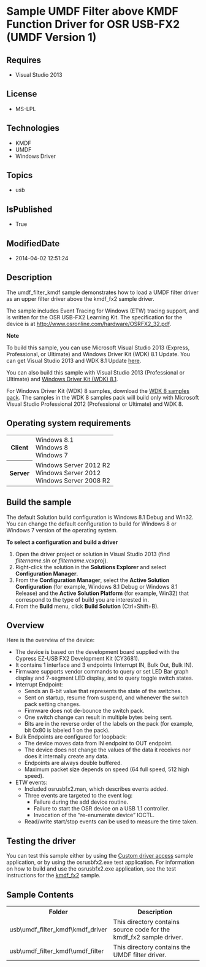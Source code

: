 # Sample UMDF Filter above KMDF Function Driver for OSR USB-FX2 (UMDF Version 1)
## Requires
* Visual Studio 2013
## License
* MS-LPL
## Technologies
* KMDF
* UMDF
* Windows Driver
## Topics
* usb
## IsPublished
* True
## ModifiedDate
* 2014-04-02 12:51:24
## Description

<div id="mainSection">
<p>The umdf_filter_kmdf sample demonstrates how to load a UMDF filter driver as an upper filter driver above the kmdf_fx2 sample driver.
</p>
<p>The sample includes Event Tracing for Windows (ETW) tracing support, and is written for the OSR USB-FX2 Learning Kit. The specification for the device is at
<a href="http://www.osronline.com/hardware/OSRFX2_32.pdf">http://www.osronline.com/hardware/OSRFX2_32.pdf</a>.</p>
<p class="note"><b>Note</b>&nbsp;&nbsp;</p>
<p class="note">To build this sample, you can use Microsoft Visual Studio&nbsp;2013 (Express, Professional, or Ultimate) and Windows Driver Kit (WDK)&nbsp;8.1 Update. You can get Visual Studio&nbsp;2013 and WDK&nbsp;8.1 Update
<a href="http://go.microsoft.com/fwlink/p/?LInkID=239721">here</a>.</p>
<p class="note">You can also build this sample with Visual Studio&nbsp;2013 (Professional or Ultimate) and
<a href="http://go.microsoft.com/fwlink/p/?LInkID=391348">Windows Driver Kit (WDK)&nbsp;8.1</a>.</p>
<p class="note">For Windows Driver Kit (WDK)&nbsp;8 samples, download the <a href=" http://go.microsoft.com/fwlink/?LinkId=317090">
WDK&nbsp;8 samples pack</a>. The samples in the WDK&nbsp;8 samples pack will build only with Microsoft Visual Studio Professional&nbsp;2012 (Professional or Ultimate) and WDK&nbsp;8.</p>
<p></p>
<h2>Operating system requirements</h2>
<table>
<tbody>
<tr>
<th>Client</th>
<td><dt>Windows&nbsp;8.1 </dt><dt>Windows&nbsp;8 </dt><dt>Windows&nbsp;7 </dt></td>
</tr>
<tr>
<th>Server</th>
<td><dt>Windows Server&nbsp;2012&nbsp;R2 </dt><dt>Windows Server&nbsp;2012 </dt><dt>Windows Server&nbsp;2008&nbsp;R2 </dt></td>
</tr>
</tbody>
</table>
<h2>Build the sample</h2>
<p>The default Solution build configuration is Windows&nbsp;8.1 Debug and Win32. You can change the default configuration to build for Windows&nbsp;8 or Windows&nbsp;7 version of the operating system.</p>
<p class="proch"><b>To select a configuration and build a driver</b></p>
<ol>
<li>Open the driver project or solution in Visual Studio&nbsp;2013 (find <i>filtername</i>.sln or
<i>filtername</i>.vcxproj). </li><li>Right-click the solution in the <b>Solutions Explorer</b> and select <b>Configuration Manager</b>.
</li><li>From the <b>Configuration Manager</b>, select the <b>Active Solution Configuration</b> (for example, Windows&nbsp;8.1 Debug or Windows&nbsp;8.1 Release) and the
<b>Active Solution Platform</b> (for example, Win32) that correspond to the type of build you are interested in.
</li><li>From the <b>Build</b> menu, click <b>Build Solution</b> (Ctrl&#43;Shift&#43;B). </li></ol>
<h2><a id="Overview"></a><a id="overview"></a><a id="OVERVIEW"></a>Overview</h2>
<p>Here is the overview of the device: </p>
<ul>
<li>The device is based on the development board supplied with the Cypress EZ-USB FX2 Development Kit (CY3681).
</li><li>It contains 1 interface and 3 endpoints (Interrupt IN, Bulk Out, Bulk IN). </li><li>Firmware supports vendor commands to query or set LED Bar graph display and 7-segment LED display, and to query toggle switch states.
</li><li>Interrupt Endpoint:
<ul>
<li>Sends an 8-bit value that represents the state of the switches. </li><li>Sent on startup, resume from suspend, and whenever the switch pack setting changes.
</li><li>Firmware does not de-bounce the switch pack. </li><li>One switch change can result in multiple bytes being sent. </li><li>Bits are in the reverse order of the labels on the pack (for example, bit 0x80 is labeled 1 on the pack).
</li></ul>
</li><li>Bulk Endpoints are configured for loopback:
<ul>
<li>The device moves data from IN endpoint to OUT endpoint. </li><li>The device does not change the values of the data it receives nor does it internally create any data.
</li><li>Endpoints are always double buffered. </li><li>Maximum packet size depends on speed (64 full speed, 512 high speed). </li></ul>
</li><li>ETW events:
<ul>
<li>Included osrusbfx2.man, which describes events added. </li><li>Three events are targeted to the event log:
<ul>
<li>Failure during the add device routine. </li><li>Failure to start the OSR device on a USB 1.1 controller. </li><li>Invocation of the “re-enumerate device” IOCTL. </li></ul>
</li><li>Read/write start/stop events can be used to measure the time taken. </li></ul>
</li></ul>
<p></p>
<h2><a id="Testing_the_driver"></a><a id="testing_the_driver"></a><a id="TESTING_THE_DRIVER"></a>Testing the driver</h2>
<p>You can test this sample either by using the <a href="http://go.microsoft.com/fwlink/p/?LinkID=248288">
Custom driver access</a> sample application, or by using the osrusbfx2.exe test application. For information on how to build and use the osrusbfx2.exe application, see the test instructions for the
<a href="http://msdn.microsoft.com/en-us/library/windows/hardware/">kmdf_fx2</a> sample.</p>
<h2><a id="Sample_Contents"></a><a id="sample_contents"></a><a id="SAMPLE_CONTENTS"></a>Sample Contents</h2>
<table>
<tbody>
<tr>
<th>Folder</th>
<th>Description</th>
</tr>
<tr>
<td>usb\umdf_filter_kmdf\kmdf_driver</td>
<td>This directory contains source code for the kmdf_fx2 sample driver.</td>
</tr>
<tr>
<td>usb\umdf_filter_kmdf\umdf_filter</td>
<td>This directory contains the UMDF filter driver.</td>
</tr>
</tbody>
</table>
</div>

